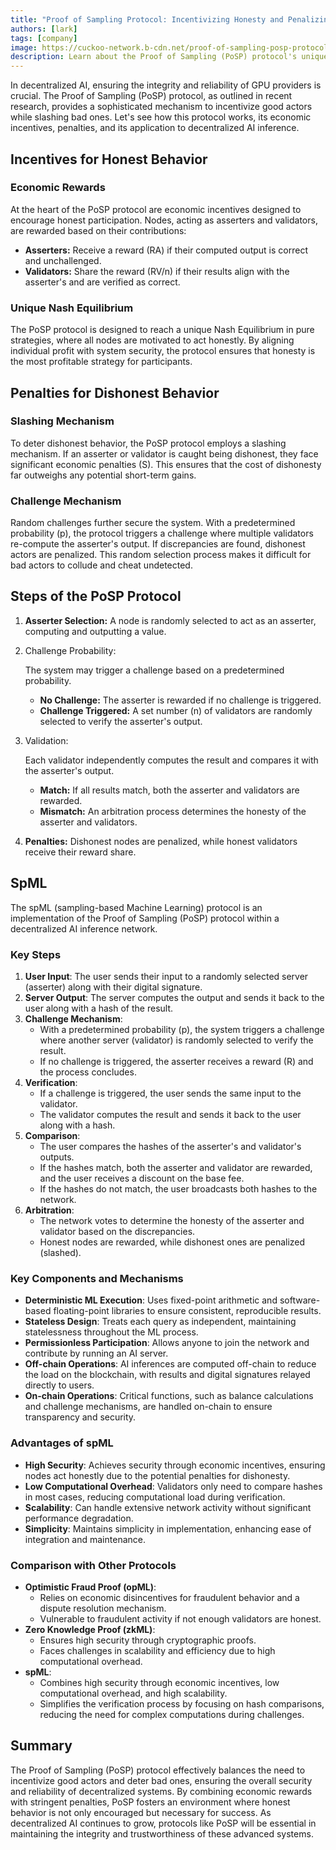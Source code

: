```yaml
---
title: "Proof of Sampling Protocol: Incentivizing Honesty and Penalizing Dishonesty in Decentralized AI Inference"
authors: [lark]
tags: [company]
image: https://cuckoo-network.b-cdn.net/proof-of-sampling-posp-protocol-decentralized-ai.webp
description: Learn about the Proof of Sampling (PoSP) protocol's unique approach to incentivizing honest behavior and penalizing dishonesty among GPU providers, ensuring the security and reliability of decentralized AI inference systems.
---
```


In decentralized AI, ensuring the integrity and reliability of GPU providers is crucial. The Proof of Sampling (PoSP) protocol, as outlined in recent research, provides a sophisticated mechanism to incentivize good actors while slashing bad ones. Let's see how this protocol works, its economic incentives, penalties, and its application to decentralized AI inference.

## Incentives for Honest Behavior

### Economic Rewards

At the heart of the PoSP protocol are economic incentives designed to encourage honest participation. Nodes, acting as asserters and validators, are rewarded based on their contributions:

- **Asserters:** Receive a reward (RA) if their computed output is correct and unchallenged.
- **Validators:** Share the reward (RV/n) if their results align with the asserter's and are verified as correct.

### Unique Nash Equilibrium

The PoSP protocol is designed to reach a unique Nash Equilibrium in pure strategies, where all nodes are motivated to act honestly. By aligning individual profit with system security, the protocol ensures that honesty is the most profitable strategy for participants.

## Penalties for Dishonest Behavior

### Slashing Mechanism

To deter dishonest behavior, the PoSP protocol employs a slashing mechanism. If an asserter or validator is caught being dishonest, they face significant economic penalties (S). This ensures that the cost of dishonesty far outweighs any potential short-term gains.

### Challenge Mechanism

Random challenges further secure the system. With a predetermined probability (p), the protocol triggers a challenge where multiple validators re-compute the asserter's output. If discrepancies are found, dishonest actors are penalized. This random selection process makes it difficult for bad actors to collude and cheat undetected.

## Steps of the PoSP Protocol

1. **Asserter Selection:** A node is randomly selected to act as an asserter, computing and outputting a value.

2. Challenge Probability:

    The system may trigger a challenge based on a predetermined probability.

   - **No Challenge:** The asserter is rewarded if no challenge is triggered.
   - **Challenge Triggered:** A set number (n) of validators are randomly selected to verify the asserter's output.

3. Validation:

    Each validator independently computes the result and compares it with the asserter's output.

   - **Match:** If all results match, both the asserter and validators are rewarded.
   - **Mismatch:** An arbitration process determines the honesty of the asserter and validators.

4. **Penalties:** Dishonest nodes are penalized, while honest validators receive their reward share.

## SpML

The spML (sampling-based Machine Learning) protocol is an implementation of the Proof of Sampling (PoSP) protocol within a decentralized AI inference network.

### Key Steps

1. **User Input**: The user sends their input to a randomly selected server (asserter) along with their digital signature.
2. **Server Output**: The server computes the output and sends it back to the user along with a hash of the result.
3. **Challenge Mechanism**:
   - With a predetermined probability (p), the system triggers a challenge where another server (validator) is randomly selected to verify the result.
   - If no challenge is triggered, the asserter receives a reward (R) and the process concludes.
4. **Verification**:
   - If a challenge is triggered, the user sends the same input to the validator.
   - The validator computes the result and sends it back to the user along with a hash.
5. **Comparison**:
   - The user compares the hashes of the asserter's and validator's outputs.
   - If the hashes match, both the asserter and validator are rewarded, and the user receives a discount on the base fee.
   - If the hashes do not match, the user broadcasts both hashes to the network.
6. **Arbitration**:
   - The network votes to determine the honesty of the asserter and validator based on the discrepancies.
   - Honest nodes are rewarded, while dishonest ones are penalized (slashed).

### Key Components and Mechanisms
- **Deterministic ML Execution**: Uses fixed-point arithmetic and software-based floating-point libraries to ensure consistent, reproducible results.
- **Stateless Design**: Treats each query as independent, maintaining statelessness throughout the ML process.
- **Permissionless Participation**: Allows anyone to join the network and contribute by running an AI server.
- **Off-chain Operations**: AI inferences are computed off-chain to reduce the load on the blockchain, with results and digital signatures relayed directly to users.
- **On-chain Operations**: Critical functions, such as balance calculations and challenge mechanisms, are handled on-chain to ensure transparency and security.

### Advantages of spML
- **High Security**: Achieves security through economic incentives, ensuring nodes act honestly due to the potential penalties for dishonesty.
- **Low Computational Overhead**: Validators only need to compare hashes in most cases, reducing computational load during verification.
- **Scalability**: Can handle extensive network activity without significant performance degradation.
- **Simplicity**: Maintains simplicity in implementation, enhancing ease of integration and maintenance.

### Comparison with Other Protocols
- **Optimistic Fraud Proof (opML)**:
  - Relies on economic disincentives for fraudulent behavior and a dispute resolution mechanism.
  - Vulnerable to fraudulent activity if not enough validators are honest.
- **Zero Knowledge Proof (zkML)**:
  - Ensures high security through cryptographic proofs.
  - Faces challenges in scalability and efficiency due to high computational overhead.
- **spML**:
  - Combines high security through economic incentives, low computational overhead, and high scalability.
  - Simplifies the verification process by focusing on hash comparisons, reducing the need for complex computations during challenges.

## Summary

The Proof of Sampling (PoSP) protocol effectively balances the need to incentivize good actors and deter bad ones, ensuring the overall security and reliability of decentralized systems. By combining economic rewards with stringent penalties, PoSP fosters an environment where honest behavior is not only encouraged but necessary for success. As decentralized AI continues to grow, protocols like PoSP will be essential in maintaining the integrity and trustworthiness of these advanced systems.

